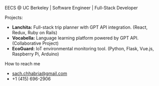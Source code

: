 EECS @ UC Berkeley | Software Engineer | Full-Stack Developer

Projects:

- **Lanchita:** Full-stack trip planner with GPT API integration. (React, Redux, Ruby on Rails)
- **Vocabella:** Language learning platform powered by GPT API. (Collaborative Project)
- **EcoGuard:** IoT environmental monitoring tool. (Python, Flask, Vue.js, Raspberry Pi, Arduino)

How to reach me

- sach.chhabria@gmail.com
- +1 (415) 696-2906

<!--
**sachhabria/sachhabria** is a ✨ _special_ ✨ repository because its `README.md` (this file) appears on your GitHub profile.

Here are some ideas to get you started:

- 🔭 I’m currently working on ...
- 🌱 I’m currently learning ...
- 👯 I’m looking to collaborate on ...
- 🤔 I’m looking for help with ...
- 💬 Ask me about ...
- 📫 How to reach me: ...
- 😄 Pronouns: ...
- ⚡ Fun fact: ...
-->
